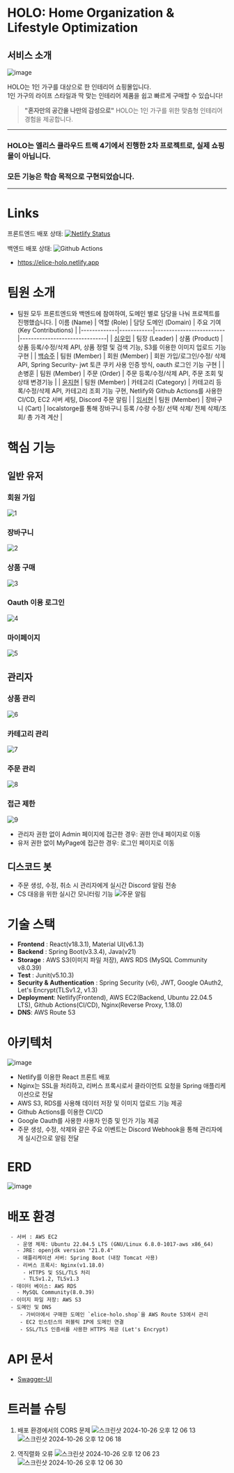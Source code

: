 # HOLO: Home Organization & Lifestyle Optimization
## 서비스 소개
![image](https://github.com/user-attachments/assets/76718aa2-1441-45d5-b10a-09777b6bcbba)

HOLO는 1인 가구를 대상으로 한 인테리어 쇼핑몰입니다.   
1인 가구의 라이프 스타일과 딱 맞는 인테리어 제품을 쉽고 빠르게 구매할 수 있습니다!  
> **"혼자만의 공간을 나만의 감성으로"** HOLO는 1인 가구를 위한 맞춤형 인테리어 경험을 제공합니다.

---
### HOLO는 엘리스 클라우드 트랙 4기에서 진행한 2차 프로젝트로, 실제 쇼핑몰이 아닙니다.  
### 모든 기능은 학습 목적으로 구현되었습니다.
---


# Links
프론트엔드 배포 상태: [![Netlify Status](https://api.netlify.com/api/v1/badges/c94a2a65-b5d9-4f7a-b9ba-bfcd8080ee16/deploy-status)](https://app.netlify.com/sites/elice-holo/deploys)  
  
  
백엔드 배포 상태: ![Github Actions](https://github.com/team-HOLO/HOLO-Backend/actions/workflows/deploy.yml/badge.svg?branch=dev)
- https://elice-holo.netlify.app 

# 팀원 소개
- 팀원 모두 프론트엔드와 백엔드에 참여하여, 도메인 별로 담당을 나눠 프로젝트를 진행했습니다.
  | 이름 (Name)  | 역할 (Role)  | 담당 도메인 (Domain)      | 주요 기여 (Key Contributions) |
  |-------------|------------|-------------------------|-------------------------------|
  | [심우민](https://github.com/woomin77)       | 팀장 (Leader) | 상품 (Product)          | 상품 등록/수정/삭제 API, 상품 정렬 및 검색 기능, S3를 이용한 이미지 업로드 기능 구현 |
  | [백승주](https://github.com/Byesol)       | 팀원 (Member) | 회원 (Member)           |  회원 가입/로그인/수정/ 삭제 API, Spring Security- jwt 토큰 쿠키 사용 인증 방식, oauth 로그인 기능 구현 |
  | 손병훈       | 팀원 (Member) | 주문 (Order)            |  주문 등록/수정/삭제 API, 주문 조회 및 상태 변경기능 |
  | [윤지현](https://github.com/jhYun505)       | 팀원 (Member) | 카테고리 (Category)      | 카테고리 등록/수정/삭제 API, 카테고리 조회 기능 구현, Netlify와 Github Actions를 사용한 CI/CD, EC2 서버 세팅, Discord 주문 알림 |
  | [임서현](https://github.com/seohyun06)       | 팀원 (Member) | 장바구니 (Cart)          | localstorge를 통해 장바구니 등록 /수량 수정/ 선택 삭제/ 전체 삭제/조회/ 총 가격 계산 |

# 핵심 기능
## 일반 유저

### 회원 가입
![1](https://github.com/user-attachments/assets/d76a169e-5c90-47cf-bc8d-e4ee34addf96)


### 장바구니
![2](https://github.com/user-attachments/assets/5ddd2a27-43d0-4bf4-8220-3063671bb07d)


### 상품 구매
![3](https://github.com/user-attachments/assets/76d79395-7cdb-4ae1-903e-5168e4af9539)


### Oauth 이용 로그인
![4](https://github.com/user-attachments/assets/2dad9661-2a74-4387-9c98-f5962dccfc03)


### 마이페이지
![5](https://github.com/user-attachments/assets/a395c831-f415-45c9-b113-1381cbbb0f6e)


## 관리자
### 상품 관리
![6](https://github.com/user-attachments/assets/f57b3726-7239-4212-8d20-d92bd19efe1d)

### 카테고리 관리
![7](https://github.com/user-attachments/assets/047dc4d1-fabf-42df-b046-dac54836591d)


### 주문 관리
![8](https://github.com/user-attachments/assets/9bde41b4-4d97-4691-8416-607cbb24aafc)

### 접근 제한
![9](https://github.com/user-attachments/assets/75f8d65c-0f1e-4d21-801d-4c5d919367f0)

- 관리자 권한 없이 Admin 페이지에 접근한 경우: 권한 안내 페이지로 이동
- 유저 권한 없이 MyPage에 접근한 경우: 로그인 페이지로 이동
## 디스코드 봇
- 주문 생성, 수정, 취소 시 관리자에게 실시간 Discord 알림 전송
- CS 대응을 위한 실시간 모니터링 기능
![주문 알림](https://github.com/user-attachments/assets/646b54b3-34e3-415a-ae2a-c3ad704efb9a)



# 기술 스택
- **Frontend** : React(v18.3.1), Material UI(v6.1.3)
- **Backend** : Spring Boot(v3.3.4), Java(v21)
- **Storage** : AWS S3(이미지 파일 저장), AWS RDS (MySQL Community v8.0.39)
- **Test** : Junit(v5.10.3)
- **Security & Authentication** : Spring Security (v6), JWT, Google OAuth2, Let's Encrypt(TLSv1.2, v1.3)
- **Deployment**: Netlify(Frontend), AWS EC2(Backend, Ubuntu 22.04.5 LTS), Github Actions(CI/CD), Nginx(Reverse Proxy, 1.18.0)
- **DNS**: AWS Route 53

# 아키텍처
![image](https://github.com/user-attachments/assets/86eaa41b-b9c1-4253-8d43-c391ab209191)

- Netlify를 이용한 React 프론트 배포
- Nginx는 SSL을 처리하고, 리버스 프록시로서 클라이언트 요청을 Spring 애플리케이션으로 전달
- AWS S3, RDS를 사용해 데이터 저장 및 이미지 업로드 기능 제공
- Github Actions를 이용한 CI/CD
- Google Oauth를 사용한 사용자 인증 및 인가 기능 제공
- 주문 생성, 수정, 삭제와 같은 주요 이벤트는 Discord Webhook을 통해 관리자에게 실시간으로 알림 전달


# ERD
![image](https://github.com/user-attachments/assets/fd4e1686-af14-4eb8-9fea-78cc3eaf957f)


# 배포 환경
```
 - 서버 : AWS EC2
   - 운영 체제: Ubuntu 22.04.5 LTS (GNU/Linux 6.8.0-1017-aws x86_64)
   - JRE: openjdk version "21.0.4"
   - 애플리케이션 서버: Spring Boot (내장 Tomcat 사용)
   - 리버스 프록시: Nginx(v1.18.0)
     - HTTPS 및 SSL/TLS 처리
     - TLSv1.2, TLSv1.3
 - 데이터 베이스: AWS RDS
   - MySQL Community(8.0.39)
 - 이미지 파일 저장: AWS S3
 - 도메인 및 DNS
    - 가비아에서 구매한 도메인 `elice-holo.shop`을 AWS Route 53에서 관리
    - EC2 인스턴스의 퍼블릭 IP에 도메인 연결
    - SSL/TLS 인증서를 사용한 HTTPS 제공 (Let's Encrypt)
```

# API 문서
- [Swagger-UI](https://elice-holo.shop/swagger-ui/index.html)

# 트러블 슈팅
1. 배포 환경에서의 CORS 문제
![스크린샷 2024-10-26 오후 12 06 13](https://github.com/user-attachments/assets/d2d57f27-8344-4677-b437-f392797cb987)
![스크린샷 2024-10-26 오후 12 06 18](https://github.com/user-attachments/assets/2a19d74b-6ffc-4bd5-b8d3-94173323610a)

  
2. 역직렬화 오류
![스크린샷 2024-10-26 오후 12 06 23](https://github.com/user-attachments/assets/dcb97278-ccf4-4e0a-bd05-6453cb6266b4)
![스크린샷 2024-10-26 오후 12 06 30](https://github.com/user-attachments/assets/52854f98-5bdd-4eaf-a449-a82f7ea2ae44)
